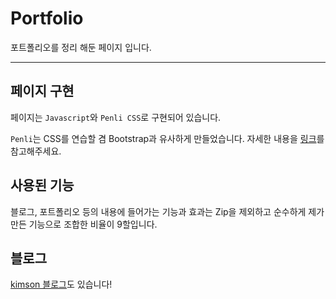 # Portfolio

포트폴리오를 정리 해둔 페이지 입니다.

-----

## 페이지 구현

페이지는 `Javascript`와 `Penli CSS`로 구현되어 있습니다.

`Penli`는 CSS를 연습할 겸 Bootstrap과 유사하게 만들었습니다. 자세한 내용을 [링크]('https://github.com/kkn1125/penli')를 참고해주세요.

## 사용된 기능

블로그, 포트폴리오 등의 내용에 들어가는 기능과 효과는 Zip을 제외하고 순수하게 제가 만든 기능으로 조합한 비율이 9할입니다.

## 블로그

[kimson 블로그]('https://kkn1125.github.io/')도 있습니다!